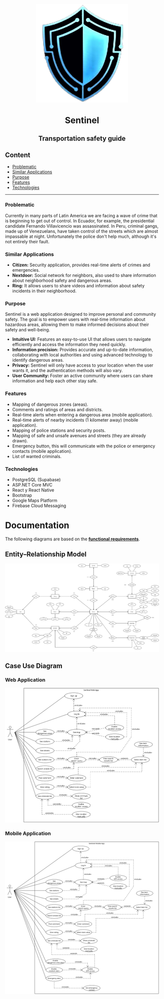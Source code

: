 <div align="center">
  <img src="./logo.png" alt="Logo Sentinel">
</div>

<h1 align="center">Sentinel</h1>
<h2 align="center">Transportation safety guide</h2>

## Content

- [Problematic](#Problematic)
- [Similar Applications](#Similar-Applications)
- [Purpose](#Purpose)
- [Features](#Features)
- [Technologies](#Technologies)

---

### Problematic

Currently in many parts of Latin America we are facing a wave of crime that is beginning to get out of control. In Ecuador, for example, the presidential candidate Fernando Villavicencio was assassinated.
In Peru, criminal gangs, made up of Venezuelans, have taken control of the streets which are almost impassable at night.
Unfortunately the police don't help much, although it's not entirely their fault.

### Similar Applications

- **Citizen:** Security application, provides real-time alerts of crimes and emergencies.
- **Nextdoor:** Social network for neighbors, also used to share information about neighborhood safety and dangerous areas.
- **Ring:** It allows users to share videos and information about safety incidents in their neighborhood.

### Purpose

Sentinel is a web application designed to improve personal and community safety. The goal is to empower users with real-time information about hazardous areas, allowing them to make informed decisions about their safety and well-being.

- **Intuitive UI:** Features an easy-to-use UI that allows users to navigate efficiently and access the information they need quickly.
- **Information precision:** Provides accurate and up-to-date information, collaborating with local authorities and using advanced technology to identify dangerous areas.
- **Privacy:** Sentinel will only have access to your location when the user wants it, and the authentication methods will also vary.
- **User Community:** Foster an active community where users can share information and help each other stay safe.

### Features

- Mapping of dangerous zones (areas).
- Comments and ratings of areas and districts.
- Real-time alerts when entering a dangerous area (mobile application).
- Real-time alerts of nearby incidents (1 kilometer away) (mobile application).
- Mapping of police stations and security posts.
- Mapping of safe and unsafe avenues and streets (they are already drawn).
- Emergency button, this will communicate with the police or emergency contacts (mobile application).
- List of wanted criminals.

### Technologies

- PostgreSQL (Supabase)
- ASP.NET Core MVC
- React y React Native
- Bootstrap
- Google Maps Platform
- Firebase Cloud Messaging

# Documentation

The following diagrams are based on the **[functional requirements](./Documentation/FunctionalRequirements.md)**.

## Entity–Relationship Model

<div align="center">
  <img src="./Documentation/UML/ERM/ERM.jpg" alt="">
</div>

## Case Use Diagram

### Web Application

<div align="center">
  <img src="./Documentation/UML/UCD/UCDWeb.png" alt="">
</div>

### Mobile Application

<div align="center">
  <img src="./Documentation/UML/UCD/UCDMobile.png" alt="">
</div>
